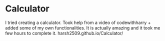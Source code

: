 # Calculator
I tried creating a calculator. Took help from a video of codewithharry + added some of my own functionalities. It is actually amazing and it took me few hours to complete it.
harsh2509.github.io/Calculator/

